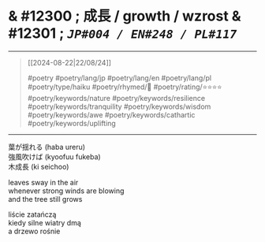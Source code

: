# & #12300 ; 成長 / growth / wzrost & #12301 ; *`JP#004 / EN#248 / PL#117`*

---

> [[2024-08-22|22/08/24]]
> 
> #poetry 
> #poetry/lang/jp #poetry/lang/en #poetry/lang/pl 
> #poetry/type/haiku 
> #poetry/rhymed/🔴 
> #poetry/rating/⭐⭐⭐⭐ 
> #poetry/keywords/nature #poetry/keywords/resilience #poetry/keywords/tranquility #poetry/keywords/wisdom #poetry/keywords/awe #poetry/keywords/cathartic #poetry/keywords/uplifting 

---

葉が揺れる (haba ureru)  
強風吹けば (kyoofuu fukeba)  
木成長 (ki seichoo)  
  
leaves sway in the air  
whenever strong winds are blowing  
and the tree still grows  
  
liście zatańczą  
kiedy silne wiatry dmą  
a drzewo rośnie